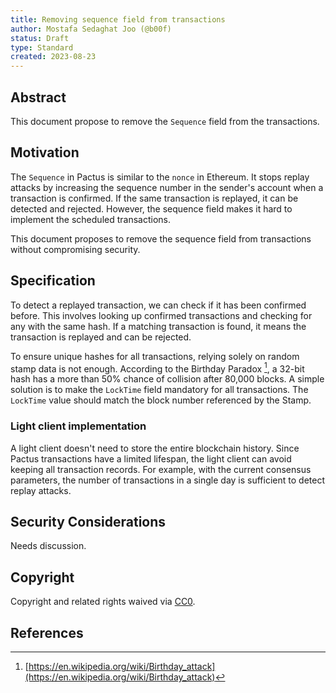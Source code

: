 ```yaml
---
title: Removing sequence field from transactions
author: Mostafa Sedaghat Joo (@b00f)
status: Draft
type: Standard
created: 2023-08-23
---
```


## Abstract

This document propose to remove the `Sequence` field from the transactions.

## Motivation

The `Sequence` in Pactus is similar to the `nonce` in Ethereum.
It stops replay attacks by increasing the sequence number in the sender's account when a transaction is confirmed.
If the same transaction is replayed, it can be detected and rejected.
However, the sequence field makes it hard to implement the scheduled transactions.

This document proposes to remove the sequence field from transactions without compromising security.

## Specification

To detect a replayed transaction, we can check if it has been confirmed before.
This involves looking up confirmed transactions and checking for any with the same hash.
If a matching transaction is found, it means the transaction is replayed and can be rejected.

To ensure unique hashes for all transactions, relying solely on random stamp data is not enough.
According to the Birthday Paradox [^1], a 32-bit hash has a more than 50% chance of collision after 80,000 blocks.
A simple solution is to make the `LockTime` field mandatory for all transactions.
The `LockTime` value should match the block number referenced by the Stamp.

### Light client implementation

A light client doesn't need to store the entire blockchain history.
Since Pactus transactions have a limited lifespan, the light client can avoid keeping all transaction records.
For example, with the current consensus parameters, the number of transactions in a single day is sufficient to detect replay attacks.

## Security Considerations

<!--
  All PIPs must contain a section that discusses the security implications/considerations relevant to the proposed change. Include information that might be important for security discussions, surfaces risks and can be used throughout the life cycle of the proposal. For example, include security-relevant design decisions, concerns, important discussions, implementation-specific guidance and pitfalls, an outline of threats and risks and how they are being addressed. PIP submissions missing the "Security Considerations" section will be rejected. An PIP cannot proceed to status "Final" without a Security Considerations discussion deemed sufficient by the reviewers.

  The current placeholder is acceptable for a draft.

  TODO: Remove this comment before submitting
-->

Needs discussion.

## Copyright

Copyright and related rights waived via [CC0](../LICENSE.md).

## References

[^1]: [https://en.wikipedia.org/wiki/Birthday_attack](https://en.wikipedia.org/wiki/Birthday_attack)